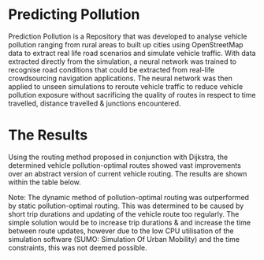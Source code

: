# Predicting Pollution

Prediction Pollution is a Repository that was developed to analyse vehicle pollution ranging from rural areas to built up cities using OpenStreetMap data to extract real life road scenarios and simulate vehicle traffic. With data extracted directly from the simulation, a neural network was trained to recognise road conditions that could be extracted from real-life crowdsourcing navigation applications. The neural network was then applied to unseen simulations to reroute vehicle traffic to reduce vehicle pollution exposure without sacrificing the quality of routes in respect to time travelled, distance travelled & junctions encountered.

# The Results
Using the routing method proposed in conjunction with Dijkstra, the determined vehicle pollution-optimal routes showed vast improvements over an abstract version of current vehicle routing. The results are shown within the table below. 

Note:
The dynamic method of pollution-optimal routing was outperformed by static pollution-optimal routing. This was determined to be caused by short trip durations and updating of the vehicle route too regularly. The simple solution would be to increase trip durations & and increase the time between route updates, however due to the low CPU utilisation of the simulation software (SUMO: Simulation Of Urban Mobility) and the time constraints, this was not deemed possible.

